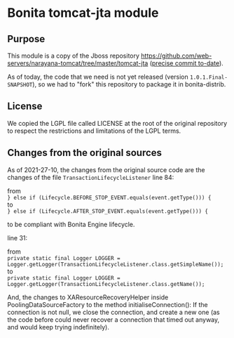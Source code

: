 # Bonita tomcat-jta module

## Purpose

This module is a copy of the Jboss repository https://github.com/web-servers/narayana-tomcat/tree/master/tomcat-jta
([precise commit to-date](https://github.com/web-servers/narayana-tomcat/commit/4432f7b69b2bd3c63511bddac9070b33daa607e6)).

As of today, the code that we need is not yet released (version `1.0.1.Final-SNAPSHOT`), so we had to
"fork" this repository to package it in bonita-distrib.


## License

We copied the LGPL file called LICENSE at the root of the original repository to respect the restrictions and limitations
of the LGPL terms.


## Changes from the original sources

As of 2021-27-10, the changes from the original source code are the changes of the file `TransactionLifecycleListener`
line 84:

from  
`} else if (Lifecycle.BEFORE_STOP_EVENT.equals(event.getType())) {`  
to  
`} else if (Lifecycle.AFTER_STOP_EVENT.equals(event.getType())) {`

to be compliant with Bonita Engine lifecycle.

line 31:

from  
`private static final Logger LOGGER = Logger.getLogger(TransactionLifecycleListener.class.getSimpleName());`  
to  
`private static final Logger LOGGER = Logger.getLogger(TransactionLifecycleListener.class.getName());`

And, the changes to XAResourceRecoveryHelper inside PoolingDataSourceFactory to the method initialiseConnection():
If the connection is not null, we close the connection, and create a new one (as the code before could never recover a connection that timed out anyway, and would keep trying indefinitely).